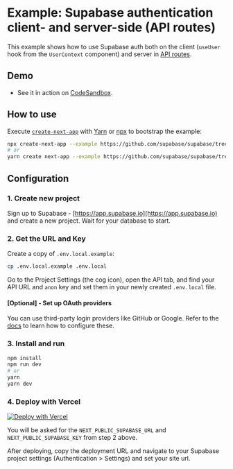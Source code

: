# Example: Supabase authentication client- and server-side (API routes)

This example shows how to use Supabase auth both on the client (`useUser` hook from the `UserContext` component) and server in [API routes](https://nextjs.org/docs/api-routes/introduction).

## Demo

- See it in action on [CodeSandbox](https://codesandbox.io/s/github/thorwebdev/nextjs-with-supabase-auth).

## How to use

Execute [`create-next-app`](https://github.com/vercel/next.js/tree/canary/packages/create-next-app) with [Yarn](https://yarnpkg.com/lang/en/docs/cli/create/) or [npx](https://github.com/zkat/npx#readme) to bootstrap the example:

```bash
npx create-next-app --example https://github.com/supabase/supabase/tree/master/examples/nextjs-with-supabase-auth with-supabase-auth-app
# or
yarn create next-app --example https://github.com/supabase/supabase/tree/master/examples/nextjs-with-supabase-auth with-supabase-auth-app
```

## Configuration

### 1. Create new project

Sign up to Supabase - [https://app.supabase.io](https://app.supabase.io) and create a new project. Wait for your database to start.

### 2. Get the URL and Key

Create a copy of `.env.local.example`:

```bash
cp .env.local.example .env.local
```

Go to the Project Settings (the cog icon), open the API tab, and find your API URL and `anon` key and set them in your newly created `.env.local` file.

#### [Optional] - Set up OAuth providers

You can use third-party login providers like GitHub or Google. Refer to the [docs](https://supabase.io/docs/guides/auth#third-party-logins) to learn how to configure these.

### 3. Install and run

```bash
npm install
npm run dev
# or
yarn
yarn dev
```

### 4. Deploy with Vercel

[![Deploy with Vercel](https://vercel.com/button)](https://vercel.com/new/git/external?repository-url=https%3A%2F%2Fgithub.com%2Fsupabase%2Fsupabase%2Ftree%2Fmaster%2Fexamples%2Fnextjs-with-supabase-auth&env=NEXT_PUBLIC_SUPABASE_URL,NEXT_PUBLIC_SUPABASE_KEY&envDescription=Find%20the%20Supabase%20URL%20and%20key%20in%20your%20auto-generated%20docs%20at%20app.supabase.io&project-name=nextjs-with-supabase-auth&repo-name=nextjs-with-supabase-auth)

You will be asked for the `NEXT_PUBLIC_SUPABASE_URL` and `NEXT_PUBLIC_SUPABASE_KEY` from step 2 above.

After deploying, copy the deployment URL and navigate to your Supabase project settings (Authentication > Settings) and set your site url.
